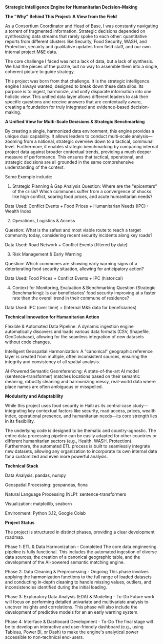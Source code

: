 **Strategic Intelligence Engine for Humanitarian Decision-Making**

**The "Why" Behind This Project: A View from the Field**

As a Consortium Coordinator and Head of Base, I was constantly navigating a torrent of fragmented information. Strategic decisions depended on synthesizing data streams that rarely spoke to each other: quantitative reports from different clusters like Security, Food Security, WASH, and Protection, secuirty and qualitative updates from field staff, and our own internal project M&E data.

The core challenge I faced was not a lack of data, but a lack of synthesis. We had the pieces of the puzzle, but no way to assemble them into a single, coherent picture to guide strategy.

This project was born from that challenge. It is the strategic intelligence engine I always wanted, designed to break down these data silos. Its purpose is to ingest, harmonize, and unify disparate information into one holistic view. This unified data layer allows different leaders to ask their specific questions and receive answers that are contextually aware, creating a foundation for truly integrated and evidence-based decision-making.

**A Unified View for Multi-Scale Decisions & Strategic Benchmarking**

By creating a single, harmonized data environment, this engine provides a unique dual capability. It allows leaders to conduct multi-scale analysis—zooming from a national, strategic overview down to a tactical, communal level. Furthermore, it enables strategic benchmarking by comparing internal project data against broader contextual trends, providing a much deeper measure of performance. This ensures that tactical, operational, and strategic decisions are all grounded in the same comprehensive understanding of the context.

Some Exemple include:

1. Strategic Planning & Gap Analysis
Question: Where are the "epicenters" of the crisis? Which communes suffer from a convergence of shocks like high conflict, soaring food prices, and acute humanitarian needs?

Data Used: Conflict Events + Food Prices + Humanitarian Needs (IPC)+ Wealth Index


2. Operations, Logistics & Access

Question: What is the safest and most viable route to reach a target community today, considering recent security incidents along key roads?

Data Used: Road Network + Conflict Events (filtered by date)


3. Risk Management & Early Warning

Question: Which communes are showing early warning signs of a deteriorating food security situation, allowing for anticipatory action?

Data Used: Food Prices + Conflict Events + IPC (historical)

4. Context for Monitoring, Evaluation & Benchmarking
Question (Strategic Benchmarking): Is our beneficiaries' food security improving at a faster rate than the overall trend in their commune of residence?

Data Used: IPC (over time) + (Internal M&E data for beneficiaries)


**Technical Innovation for Humanitarian Action**

Flexible & Automated Data Pipeline: A dynamic ingestion engine automatically discovers and loads various data formats (CSV, Shapefile, GeoDatabase), allowing for the seamless integration of new datasets without code changes.

Intelligent Geospatial Harmonization: A "canonical" geographic reference layer is created from multiple, often inconsistent sources, ensuring the integrity and consistency of all spatial analysis.

AI-Powered Semantic Georeferencing: A state-of-the-art AI model (sentence-transformer) matches locations based on their semantic meaning, robustly cleaning and harmonizing messy, real-world data where place names are often ambiguous or misspelled.

**Modularity and Adaptability**

While this project uses food security in Haiti as its central case study—integrating key contextual factors like security, road access, prices, wealth index, operational presence, and humanitarian needs—its core strength lies in its flexibility.

The underlying code is designed to be thematic and country-agnostic. The entire data processing pipeline can be easily adapted for other countries or different humanitarian sectors (e.g., Health, WASH, Protection). Furthermore, the automated ETL process is built to seamlessly integrate new datasets, allowing any organization to incorporate its own internal data for a customized and even more powerful analysis.

**Technical Stack**

Data Analysis: pandas, numpy

Geospatial Processing: geopandas, fiona

Natural Language Processing (NLP): sentence-transformers

Visualization: matplotlib, seaborn

Environment: Python 3.12, Google Colab

**Project Status**

The project is structured in distinct phases, providing a clear development roadmap.

Phase 1: ETL & Data Harmonization - Completed
The core data engineering pipeline is fully functional. This includes the automated ingestion of diverse data sources, the creation of a canonical geographic table, and the development of the AI-powered semantic matching engine.

Phase 2: Data Cleaning & Preprocessing - Ongoing
This phase involves applying the harmonization functions to the full range of loaded datasets and conducting in-depth cleaning to handle missing values, outliers, and inconsistencies identified during the initial loading.

Phase 3: Exploratory Data Analysis (EDA) & Modeling - To-Do
Future work will focus on performing detailed univariate and multivariate analysis to uncover insights and correlations. This phase will also include the development of predictive models for an an early warning system.

Phase 4: Interface & Dashboard Development - To-Do
The final stage will be to develop an interactive and user-friendly dashboard (e.g., using Tableau, Power BI, or Dash) to make the engine's analytical power accessible to non-technical end-users.
